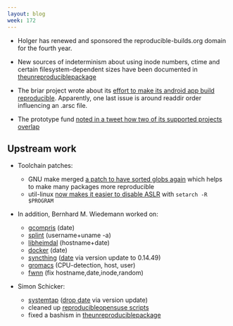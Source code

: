 ```yaml
---
layout: blog
week: 172
---
```


 * Holger has renewed and sponsored the reproducible-builds.org domain for the fourth year.
 * New sources of indeterminism about using inode numbers, ctime and certain filesystem-dependent sizes have been documented in [theunreproduciblepackage](https://github.com/bmwiedemann/theunreproduciblepackage/tree/master/filesystem)

* The briar project wrote about its [effort to make its android app build reproducible](https://blog.grobox.de/2018/building-briar-reproducible-and-why-it-matters/). Apparently, one last issue is around readdir order influencing an .arsc file.

* The prototype fund [noted in a tweet how two of its supported projects overlap](https://twitter.com/prototypefund/status/1027088342071029761)

Upstream work
-------------

* Toolchain patches:

    * GNU make merged [a patch to have sorted globs again](https://savannah.gnu.org/bugs/?52076) which helps to make many packages more reproducible
    * util-linux [now makes it easier to disable ASLR](https://github.com/karelzak/util-linux/issues/668) with `setarch -R $PROGRAM`

* In addition, Bernhard M. Wiedemann worked on:

    * [gcompris](https://build.opensuse.org/request/show/627391) (date)
    * [splint](https://build.opensuse.org/request/show/627757) (username+uname -a)
    * [libheimdal](https://build.opensuse.org/request/show/627941) (hostname+date)
    * [docker](https://build.opensuse.org/request/show/628476) (date)
    * [syncthing](https://build.opensuse.org/request/show/628525) ([date](https://github.com/syncthing/syncthing/commit/c51365c634c9687009778caf097ba059b88f8805) via version update to 0.14.49)
    * [gromacs](https://gerrit.gromacs.org/8156) (CPU-detection, host, user)
    * [fwnn](https://osdn.net/projects/freewnn/ticket/38482) (fix hostname,date,inode,random)

* Simon Schicker:

    * [systemtap](https://build.opensuse.org/request/show/627384) ([drop date](https://sourceware.org/ml/systemtap/2017-q4/msg00166.html) via version update)
    * cleaned up [reproducibleopensuse scripts](https://github.com/bmwiedemann/reproducibleopensuse/pull/1)
    * fixed a bashism in [theunreproduciblepackage](https://github.com/bmwiedemann/theunreproduciblepackage/pull/5)

